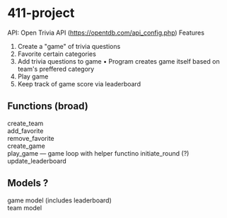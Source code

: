 # 411-project

API: Open Trivia API (https://opentdb.com/api_config.php)
Features
1. Create a "game" of trivia questions
2. Favorite certain categories
3. Add trivia questions to game
   •  Program creates game itself based on team's preffered category
4. Play game
5. Keep track of game score via leaderboard

## Functions (broad)
create_team  
add_favorite  
remove_favorite  
create_game  
play_game — game loop with helper functino initiate_round (?)  
update_leaderboard  

## Models ?  
game model (includes leaderboard)  
team model  
